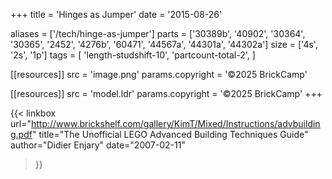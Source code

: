 +++
title = 'Hinges as Jumper'
date  = '2015-08-26'

aliases = ['/tech/hinge-as-jumper']
parts = ['30389b', '40902', '30364', '30365', '2452', '4276b', '60471', '44567a', '44301a', '44302a']
size  = ['4s', '2s', '1p']
tags  = [
  'length-studshift-10',
  'partcount-total-2',
]

[[resources]]
src              = 'image.png'
params.copyright = '©2025 BrickCamp'

[[resources]]
src              = 'model.ldr'
params.copyright = '©2025 BrickCamp'
+++

{{< linkbox
    url="http://www.brickshelf.com/gallery/KimT/Mixed/Instructions/advbuilding.pdf"
    title="The Unofficial LEGO Advanced Building Techniques Guide"
    author="Didier Enjary"
    date="2007-02-11"
>}}
